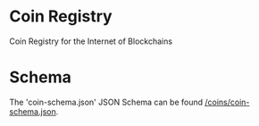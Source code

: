 # Coin Registry

Coin Registry for the Internet of Blockchains

# Schema

The 'coin-schema.json' JSON Schema can be found [/coins/coin-schema.json](here).